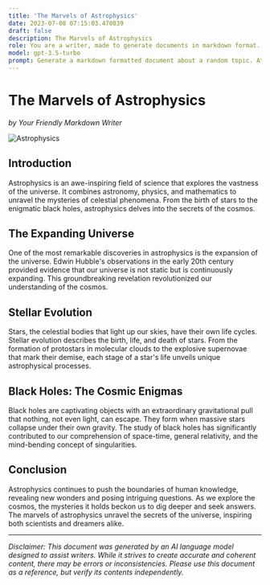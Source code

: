 ```yaml
---
title: 'The Marvels of Astrophysics'
date: 2023-07-08 07:15:03.470839
draft: false
description: The Marvels of Astrophysics
role: You are a writer, made to generate documents in markdown format. It is very important that all of the documents you generate are in valid markdown format.
model: gpt-3.5-turbo
prompt: Generate a markdown formatted document about a random topic. At the bottom, include a disclaimer explaining that the document was generated by you. The first line of the document should be the title. Make sure that the entire document is in proper markdown format, using a mix of various tags to make the document visually appealing.
---
```


# The Marvels of Astrophysics

*by Your Friendly Markdown Writer*

![Astrophysics](https://www.example.com/astrophysics.jpg)

## Introduction

Astrophysics is an awe-inspiring field of science that explores the vastness of the universe. It combines astronomy, physics, and mathematics to unravel the mysteries of celestial phenomena. From the birth of stars to the enigmatic black holes, astrophysics delves into the secrets of the cosmos.

## The Expanding Universe

One of the most remarkable discoveries in astrophysics is the expansion of the universe. Edwin Hubble's observations in the early 20th century provided evidence that our universe is not static but is continuously expanding. This groundbreaking revelation revolutionized our understanding of the cosmos.

## Stellar Evolution

Stars, the celestial bodies that light up our skies, have their own life cycles. Stellar evolution describes the birth, life, and death of stars. From the formation of protostars in molecular clouds to the explosive supernovae that mark their demise, each stage of a star's life unveils unique astrophysical processes.

## Black Holes: The Cosmic Enigmas

Black holes are captivating objects with an extraordinary gravitational pull that nothing, not even light, can escape. They form when massive stars collapse under their own gravity. The study of black holes has significantly contributed to our comprehension of space-time, general relativity, and the mind-bending concept of singularities.

## Conclusion

Astrophysics continues to push the boundaries of human knowledge, revealing new wonders and posing intriguing questions. As we explore the cosmos, the mysteries it holds beckon us to dig deeper and seek answers. The marvels of astrophysics unravel the secrets of the universe, inspiring both scientists and dreamers alike.

---

*Disclaimer: This document was generated by an AI language model designed to assist writers. While it strives to create accurate and coherent content, there may be errors or inconsistencies. Please use this document as a reference, but verify its contents independently.*